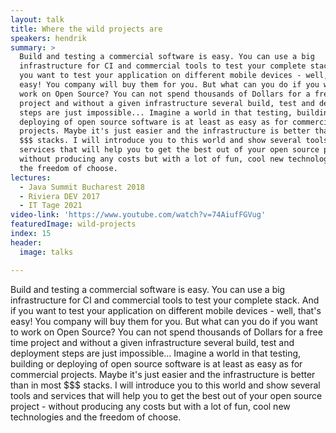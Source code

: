 ```yaml
---
layout: talk
title: Where the wild projects are
speakers: hendrik
summary: >
  Build and testing a commercial software is easy. You can use a big
  infrastructure for CI and commercial tools to test your complete stack. And if
  you want to test your application on different mobile devices - well, that's
  easy! You company will buy them for you. But what can you do if you want to
  work on Open Source? You can not spend thousands of Dollars for a free time
  project and without a given infrastructure several build, test and deployment
  steps are just impossible... Imagine a world in that testing, building or
  deploying of open source software is at least as easy as for commercial
  projects. Maybe it's just easier and the infrastructure is better than in most
  $$$ stacks. I will introduce you to this world and show several tools and
  services that will help you to get the best out of your open source project -
  without producing any costs but with a lot of fun, cool new technologies and
  the freedom of choose.
lectures:
  - Java Summit Bucharest 2018
  - Riviera DEV 2017
  - IT Tage 2021
video-link: 'https://www.youtube.com/watch?v=74AiufFGVug'
featuredImage: wild-projects
index: 15
header:
  image: talks

---
```


Build and testing a commercial software is easy. You can use a big infrastructure for CI and commercial tools to test your complete stack. And if you want to test your application on different mobile devices - well, that's easy! You company will buy them for you. But what can you do if you want to work on Open Source? You can not spend thousands of Dollars for a free time project and without a given infrastructure several build, test and deployment steps are just impossible... Imagine a world in that testing, building or deploying of open source software is at least as easy as for commercial projects. Maybe it's just easier and the infrastructure is better than in most $$$ stacks. I will introduce you to this world and show several tools and services that will help you to get the best out of your open source project - without producing any costs but with a lot of fun, cool new technologies and the freedom of choose.
